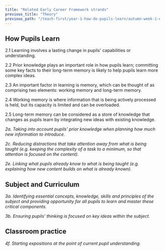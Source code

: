 ```yaml
---
title: "Related Early Career Framework strands"
previous_title: "Theory"
previous_path: "/teach-first/year-1-how-do-pupils-learn/autumn-week-1-ect-theory"
---
```


## How Pupils Learn

2.1 Learning involves a lasting change in pupils' capabilities or understanding.

2.2 Prior knowledge plays an important role in how pupils learn; committing some key facts to their long-term memory is likely to help pupils learn more complex ideas.

2.3 An important factor in learning is memory, which can be thought of as comprising two elements: working memory and long-term memory.

2.4 Working memory is where information that is being actively processed is held, but its capacity is limited and can be overloaded.

2.5 Long-term memory can be considered as a store of knowledge that changes as pupils learn by integrating new ideas with existing knowledge.

_2a. Taking into account pupils' prior knowledge when planning how much new information to introduce._

_2c. Reducing distractions that take attention away from what is being taught (e.g. keeping the complexity of a task to a minimum, so that attention is focused on the content)._

_2e. Linking what pupils already know to what is being taught (e.g. explaining how new content builds on what is already known)._

## Subject and Curriculum

_3a. Identifying essential concepts, knowledge, skills and principles of the subject and providing opportunity for all pupils to learn and master these critical components._

_3b. Ensuring pupils' thinking is focused on key ideas within the subject._

## Classroom practice

_4f. Starting expositions at the point of current pupil understanding._
